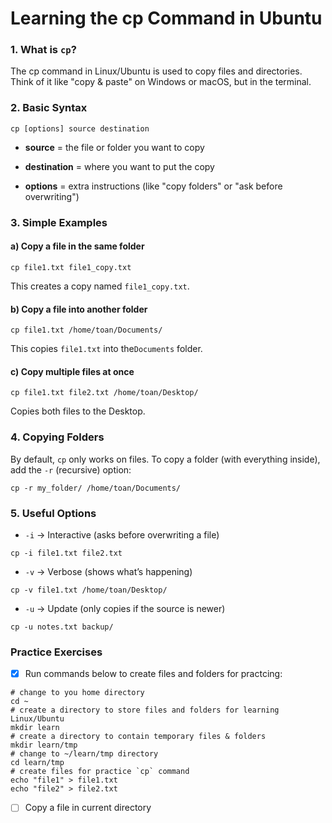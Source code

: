 # Learning the cp Command in Ubuntu
### 1. What is `cp`?
The cp command in Linux/Ubuntu is used to copy files and directories.
Think of it like "copy & paste" on Windows or macOS, but in the terminal.
### 2. Basic Syntax
```
cp [options] source destination
```
- **source** = the file or folder you want to copy

- **destination** = where you want to put the copy

- **options** = extra instructions (like "copy folders" or "ask before overwriting")
### 3. Simple Examples
#### a) Copy a file in the same folder
```
cp file1.txt file1_copy.txt
```
This creates a copy named `file1_copy.txt`.
#### b) Copy a file into another folder
```
cp file1.txt /home/toan/Documents/
```
This copies `file1.txt` into the`Documents` folder.
#### c) Copy multiple files at once
```
cp file1.txt file2.txt /home/toan/Desktop/
```
Copies both files to the Desktop.
### 4. Copying Folders
By default, `cp` only works on files.
To copy a folder (with everything inside), add the `-r` (recursive) option:
```
cp -r my_folder/ /home/toan/Documents/
```
### 5. Useful Options
- `-i` → Interactive (asks before overwriting a file)
```
cp -i file1.txt file2.txt
```
- `-v` → Verbose (shows what’s happening)
```
cp -v file1.txt /home/toan/Desktop/
```
- `-u` → Update (only copies if the source is newer)
```
cp -u notes.txt backup/
```
### Practice Exercises
- [x] Run commands below to create files and folders for practcing:
```
# change to you home directory
cd ~
# create a directory to store files and folders for learning Linux/Ubuntu
mkdir learn
# create a directory to contain temporary files & folders
mkdir learn/tmp
# change to ~/learn/tmp directory
cd learn/tmp
# create files for practice `cp` command
echo "file1" > file1.txt
echo "file2" > file2.txt
```
- [ ] Copy a file in current directory
